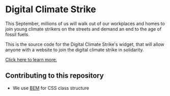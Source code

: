 # Digital Climate Strike

This September, millions of us will walk out of our workplaces and homes to join young climate strikers on the streets and demand an end to the age of fossil fuels.

This is the source code for the Digital Climate Strike's widget, that will allow anyone with a website to join the digital climate strike in solidarity.   

[Click here to learn more.](https://globalclimatestrike.net) 

## Contributing to this repository

- We use [BEM](http://getbem.com/) for CSS class structure
